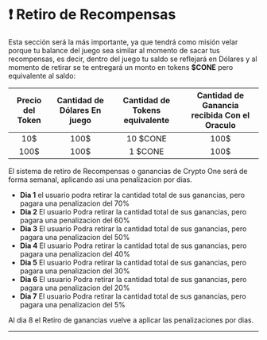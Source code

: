 # ❗ Retiro de Recompensas

Esta sección será la más importante, ya que tendrá como misión velar porque tu balance del juego sea similar al momento de sacar tus recompensas, es decir, dentro del juego tu saldo se reflejará en Dólares y al momento de retirar se te entregará un monto en tokens **$CONE** pero equivalente al saldo:

| Precio del Token  | Cantidad de Dólares En juego | Cantidad de Tokens equivalente | Cantidad de Ganancia recibida Con el Oraculo |
| :---------------: | :--------------------------: | :----------------------------: | :------------------------------------------: |
|        10$        |             100$             |            10 $CONE            |                     100$                     |
|        100$       |             100$             |             1 $CONE            |                     100$                     |



El sistema de retiro de Recompensas o ganancias de Crypto One será de forma semanal, aplicando asi una penalizacion por dias.

* **Dia 1** el usuario podra retirar la cantidad total de sus ganancias, pero pagara una penalizacion del 70%
* **Dia 2** El usuario Podra retirar la cantidad total de sus ganancias, pero pagara una penalizacion del 60%&#x20;
* **Dia 3** El usuario Podra retirar la cantidad total de sus ganancias, pero pagara una penalizacion del 50%&#x20;
* **Dia 4** El usuario Podra retirar la cantidad total de sus ganancias, pero pagara una penalizacion del 40%&#x20;
* **Dia 5** El usuario Podra retirar la cantidad total de sus ganancias, pero pagara una penalizacion del 30%&#x20;
* **Dia 6** El usuario Podra retirar la cantidad total de sus ganancias, pero pagara una penalizacion del 20%&#x20;
* **Dia 7** El usuario Podra retirar la cantidad total de sus ganancias, pero pagara una penalizacion del 5%

Al dia 8 el Retiro de ganancias vuelve a aplicar las penalizaciones por dias.

****





